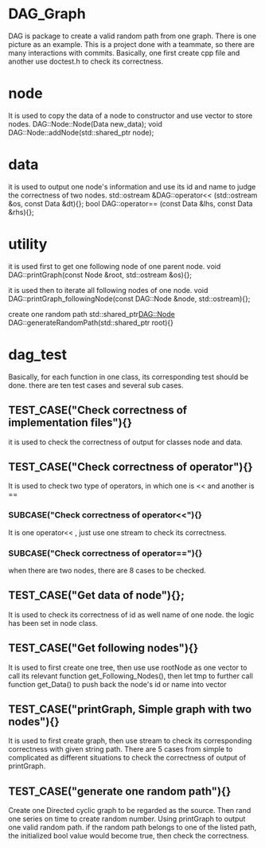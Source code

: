 # DAG_Graph
DAG is package to create a valid random path from one graph. There is one picture as an example.
This is a project done with a teammate, so there are many interactions with commits. Basically, one first create cpp file and another use doctest.h to check its correctness.

# node
It is used to copy the data of a node to constructor and use vector to store nodes.
DAG::Node::Node(Data new_data);
void DAG::Node::addNode(std::shared_ptr<Node> node);
 
# data
it is used to output one node's information and use its id and name to judge the correctness of two nodes.
std::ostream &DAG::operator<< (std::ostream &os, const Data &dt){};
bool DAG::operator== (const Data &lhs, const Data &rhs){};
 
# utility
it is used first to get one following node of one parent node.
void DAG::printGraph(const Node &root, std::ostream &os){};

it is used then to iterate all following nodes of one node.
void DAG::printGraph_followingNode(const DAG::Node &node, std::ostream){};

create one random path
std::shared_ptr<DAG::Node> DAG::generateRandomPath(std::shared_ptr<Node> root){}

# dag_test
Basically, for each function in one class, its corresponding test should be done.
there are ten test cases and several sub cases.
## TEST_CASE("Check correctness of implementation files"){}
it is used to check the correctness of output for classes node and data.
## TEST_CASE("Check correctness of operator"){}
It is used to check two type of operators, in which one is << and another is ==
### SUBCASE("Check correctness of operator<<"){}
It is one operator<< , just use one stream to check its correctness.
### SUBCASE("Check correctness of operator=="){}
when there are two nodes, there are 8 cases to be checked.

## TEST_CASE("Get data of node"){};
It is used to check its correctness of id as well name of one node.
the logic has been set in node class.

## TEST_CASE("Get following nodes"){}
It is used to first create one tree, then use use rootNode as one vector to call its relevant function get_Following_Nodes(), then let tmp to further call function get_Data() to push back the node's id or name into vector

## TEST_CASE("printGraph, Simple graph with two nodes"){}
It is used to first create graph, then use stream to check its corresponding correctness with given string path.
There are 5 cases from simple to complicated as different situations to check the correctness of output of printGraph.

## TEST_CASE("generate one random path"){}
Create one Directed cyclic graph to be regarded as the source.
Then rand one series on time to create random number.
Using printGraph to output one valid random path.
if the random path belongs to one of the listed path, the initialized bool value would become true, then check the correctness.
